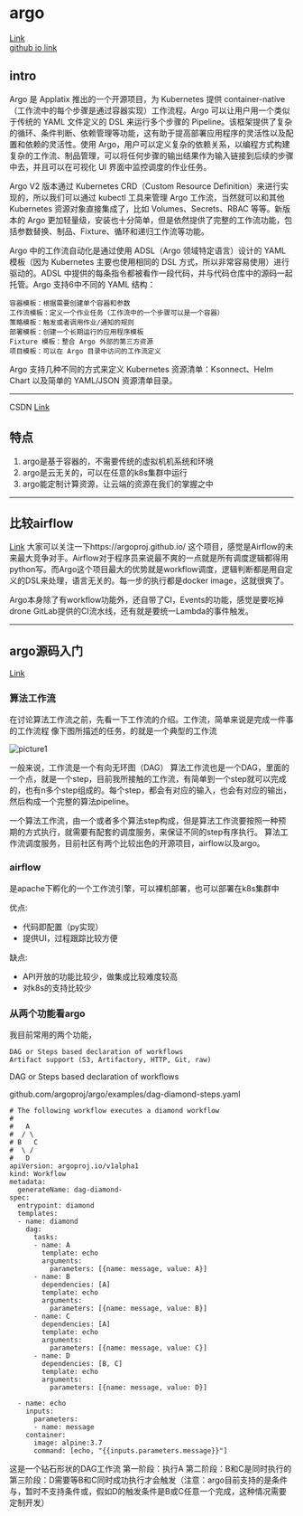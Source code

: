 # argo

[Link](https://www.qikqiak.com/post/argo-workflow-engine-for-k8s/)
<br>
[github io link](https://argoproj.github.io/)

## intro
Argo 是 Applatix 推出的一个开源项目，为 Kubernetes 提供 container-native（工作流中的每个步骤是通过容器实现）工作流程。Argo 可以让用户用一个类似于传统的 YAML 文件定义的 DSL 来运行多个步骤的 Pipeline。该框架提供了复杂的循环、条件判断、依赖管理等功能，这有助于提高部署应用程序的灵活性以及配置和依赖的灵活性。使用 Argo，用户可以定义复杂的依赖关系，以编程方式构建复杂的工作流、制品管理，可以将任何步骤的输出结果作为输入链接到后续的步骤中去，并且可以在可视化 UI 界面中监控调度的作业任务。


Argo V2 版本通过 Kubernetes CRD（Custom Resource Definition）来进行实现的，所以我们可以通过 kubectl 工具来管理 Argo 工作流，当然就可以和其他 Kubernetes 资源对象直接集成了，比如 Volumes、Secrets、RBAC 等等。新版本的 Argo 更加轻量级，安装也十分简单，但是依然提供了完整的工作流功能，包括参数替换、制品、Fixture、循环和递归工作流等功能。

Argo 中的工作流自动化是通过使用 ADSL（Argo 领域特定语言）设计的 YAML 模板（因为 Kubernetes 主要也使用相同的 DSL 方式，所以非常容易使用）进行驱动的。ADSL 中提供的每条指令都被看作一段代码，并与代码仓库中的源码一起托管。Argo 支持6中不同的 YAML 结构：

    容器模板：根据需要创建单个容器和参数
    工作流模板：定义一个作业任务（工作流中的一个步骤可以是一个容器）
    策略模板：触发或者调用作业/通知的规则
    部署模板：创建一个长期运行的应用程序模板
    Fixture 模板：整合 Argo 外部的第三方资源
    项目模板：可以在 Argo 目录中访问的工作流定义

Argo 支持几种不同的方式来定义 Kubernetes 资源清单：Ksonnect、Helm Chart 以及简单的 YAML/JSON 资源清单目录。


----

CSDN 
[Link](https://blog.csdn.net/zzq900503/article/details/88037991)

## 特点
1. argo是基于容器的，不需要传统的虚拟机机系统和环境
2. argo是云无关的，可以在任意的k8s集群中运行
3. argo能定制计算资源，让云端的资源在我们的掌握之中

---

## 比较airflow
[Link](https://zhuanlan.zhihu.com/p/62240151)
大家可以关注一下https://argoproj.github.io/ 这个项目，感觉是Airflow的未来最大竞争对手。Airflow对于程序员来说最不爽的一点就是所有调度逻辑都得用python写。而Argo这个项目最大的优势就是workflow调度，逻辑判断都是用自定义的DSL来处理，语言无关的。每一步的执行都是docker image，这就很爽了。

Argo本身除了有workflow功能外，还自带了CI，Events的功能，感觉是要吃掉drone GitLab提供的CI流水线，还有就是要统一Lambda的事件触发。


---
## argo源码入门
[Link](https://blog.csdn.net/oqqYuan1234567890/article/details/104271124)

### 算法工作流

在讨论算法工作流之前，先看一下工作流的介绍。工作流，简单来说是完成一件事的工作流程
像下图所描述的任务，的就是一个典型的工作流

![picture1](https://imgconvert.csdnimg.cn/aHR0cHM6Ly9nc3MzLmJkc3RhdGljLmNvbS83UG8zZFNhZ194STRraEdrcG9XSzFIRjZoaHkvYmFpa2UvYzA9YmFpa2U4MCw1LDUsODAsMjYvc2lnbj1mOGEzZmI4OTBhNDZmMjFmZGQzOTU2MDE5NzRkMDAwNS8xOGQ4YmMzZWIxMzUzM2ZhYWRlMjI2NWNhOGQzZmQxZjQxMzQ1YjZmLmpwZw?x-oss-process=image/format,png)

一般来说，工作流是一个有向无环图（DAG）
算法工作流也是一个DAG，里面的一个点，就是一个step，目前我所接触的工作流，有简单到一个step就可以完成的，也有n多个step组成的。每个step，都会有对应的输入，也会有对应的输出，然后构成一个完整的算法pipeline。

一个算法工作流，由一个或者多个算法step构成，但是算法工作流要按照一种预期的方式执行，就需要有配套的调度服务，来保证不同的step有序执行。
算法工作流调度服务，目前社区有两个比较出色的开源项目，airflow以及argo。

### airflow

是apache下孵化的一个工作流引擎，可以裸机部署，也可以部署在k8s集群中

优点:
+ 代码即配置（py实现）
+  提供UI，过程跟踪比较方便

缺点:
+ API开放的功能比较少，做集成比较难度较高
+ 对k8s的支持比较少

### 从两个功能看argo

我目前常用的两个功能，

    DAG or Steps based declaration of workflows
    Artifact support (S3, Artifactory, HTTP, Git, raw)

DAG or Steps based declaration of workflows

github.com/argoproj/argo/examples/dag-diamond-steps.yaml

```
# The following workflow executes a diamond workflow
# 
#   A
#  / \
# B   C
#  \ /
#   D
apiVersion: argoproj.io/v1alpha1
kind: Workflow
metadata:
  generateName: dag-diamond-
spec:
  entrypoint: diamond
  templates:
  - name: diamond
    dag:
      tasks:
      - name: A
        template: echo
        arguments:
          parameters: [{name: message, value: A}]
      - name: B
        dependencies: [A]
        template: echo
        arguments:
          parameters: [{name: message, value: B}]
      - name: C
        dependencies: [A]
        template: echo
        arguments:
          parameters: [{name: message, value: C}]
      - name: D
        dependencies: [B, C]
        template: echo
        arguments:
          parameters: [{name: message, value: D}]

  - name: echo
    inputs:
      parameters:
      - name: message
    container:
      image: alpine:3.7
      command: [echo, "{{inputs.parameters.message}}"]
```

这是一个钻石形状的DAG工作流
第一阶段：执行A
第二阶段：B和C是同时执行的
第三阶段：D需要等B和C同时成功执行才会触发（注意：argo目前支持的是条件与，暂时不支持条件或，假如D的触发条件是B或C任意一个完成，这种情况需要定制开发）

